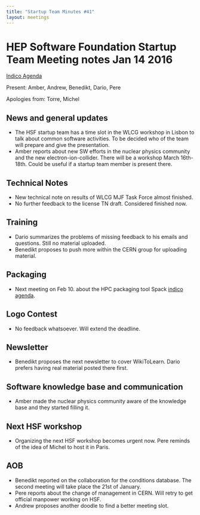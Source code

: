 ```yaml
---
title: "Startup Team Minutes #41"
layout: meetings
---
```


# HEP Software Foundation Startup Team Meeting notes Jan 14 2016

[Indico Agenda](https://indico.cern.ch/event/483867/)

Present: Amber, Andrew, Benedikt, Dario, Pere

Apologies from: Torre, Michel

## News and general updates

- The HSF startup team has a time slot in the WLCG workshop in Lisbon to talk
  about common software activities. To be decided who of the team will prepare
  and give the presentation.
- Amber reports about new SW efforts in the nuclear physics community and the
  new electron-ion-collider. There will be a workshop March 16th-18th. Could be
  useful if a startup team member is present there.

## Technical Notes

- New technical note on results of WLCG MJF Task Force almost finished.
- No further feedback to the license TN draft. Considered finished now.

## Training

- Dario summarizes the problems of missing feedback to his emails and questions.
  Still no material uploaded.
- Benedikt proposes to push more within the CERN group for uploading material.

## Packaging

- Next meeting on Feb 10. about the HPC packaging tool Spack
  [indico agenda](https://indico.cern.ch/event/484006/).

## Logo Contest

- No feedback whatsoever. Will extend the deadline.

## Newsletter

- Benedikt proposes the next newsletter to cover WikiToLearn. Dario prefers
  having real material posted there first.

## Software knowledge base and communication

- Amber made the nuclear physics community aware of the knowledge base and they
  started filling it.

## Next HSF workshop

- Organizing the next HSF workshop becomes urgent now. Pere reminds of the idea
  of Michel to host it in Paris.

## AOB

- Benedikt reported on the collaboration for the conditions database. The second
  meeting will take place the 21st of January.
- Pere reports about the change of management in CERN. Will retry to get
  official manpower working on HSF.
- Andrew proposes another doodle to find a better meeting slot.
